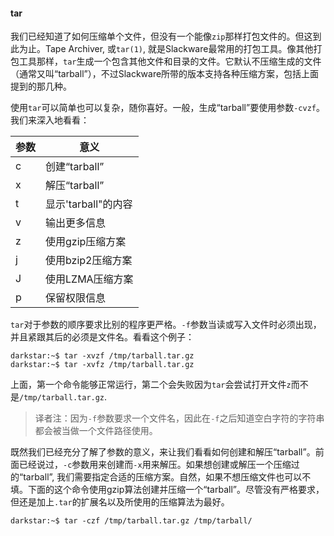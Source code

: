 #### tar

我们已经知道了如何压缩单个文件，但没有一个能像`zip`那样打包文件的。但这到此为止。Tape Archiver, 或`tar(1)`, 就是Slackware最常用的打包工具。像其他打包工具那样，`tar`生成一个包含其他文件和目录的文件。它默认不压缩生成的文件（通常又叫“tarball”），不过Slackware所带的版本支持各种压缩方案，包括上面提到的那几种。

使用`tar`可以简单也可以复杂，随你喜好。一般，生成“tarball”要使用参数`-cvzf`。我们来深入地看看：

| 参数 | 意义 |
| --- | --- |
| c | 创建“tarball” |
| x | 解压“tarball” |
| t | 显示'tarball"的内容 |
| v | 输出更多信息 |
| z | 使用gzip压缩方案 |
| j | 使用bzip2压缩方案 |
| J | 使用LZMA压缩方案 |
| p | 保留权限信息 |

`tar`对于参数的顺序要求比别的程序更严格。`-f`参数当读或写入文件时必须出现，并且紧跟其后的必须是文件名。看看这个例子：

```
darkstar:~$ tar -xvzf /tmp/tarball.tar.gz
darkstar:~$ tar -xvfz /tmp/tarball.tar.gz
```

上面，第一个命令能够正常运行，第二个会失败因为`tar`会尝试打开文件`z`而不是`/tmp/tarball.tar.gz`.

> 译者注：因为`-f`参数要求一个文件名，因此在`-f`之后知道空白字符的字符串都会被当做一个文件路径使用。

既然我们已经充分了解了参数的意义，来让我们看看如何创建和解压“tarball”。前面已经说过，`-c`参数用来创建而`-x`用来解压。如果想创建或解压一个压缩过的“tarball”, 我们需要指定合适的压缩方案。自然，如果不想压缩文件也可以不填。下面的这个命令使用gzip算法创建并压缩一个“tarball”。尽管没有严格要求，但还是加上`.tar`的扩展名以及所使用的压缩算法为最好。

```Shell
darkstar:~$ tar -czf /tmp/tarball.tar.gz /tmp/tarball/
```


